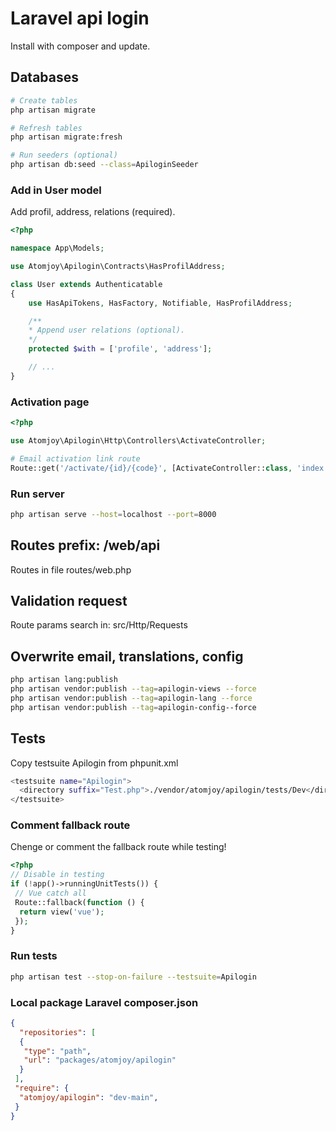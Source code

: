 # Laravel api login

Install with composer and update.

## Databases

```sh
# Create tables
php artisan migrate

# Refresh tables
php artisan migrate:fresh

# Run seeders (optional)
php artisan db:seed --class=ApiloginSeeder
```

### Add in User model

Add profil, address, relations (required).

```php
<?php

namespace App\Models;

use Atomjoy\Apilogin\Contracts\HasProfilAddress;

class User extends Authenticatable
{
    use HasApiTokens, HasFactory, Notifiable, HasProfilAddress;

    /**
    * Append user relations (optional).
    */
    protected $with = ['profile', 'address'];

    // ...
}
```

### Activation page

```php
<?php

use Atomjoy\Apilogin\Http\Controllers\ActivateController;

# Email activation link route
Route::get('/activate/{id}/{code}', [ActivateController::class, 'index'])->name('activation');
```

### Run server

```sh
php artisan serve --host=localhost --port=8000
```

## Routes prefix: /web/api

Routes in file routes/web.php

## Validation request

Route params search in: src/Http/Requests

## Overwrite email, translations, config

```sh
php artisan lang:publish
php artisan vendor:publish --tag=apilogin-views --force
php artisan vendor:publish --tag=apilogin-lang --force
php artisan vendor:publish --tag=apilogin-config--force
```

## Tests

Copy testsuite Apilogin from phpunit.xml

```sh
<testsuite name="Apilogin">
  <directory suffix="Test.php">./vendor/atomjoy/apilogin/tests/Dev</directory>
</testsuite>
```

### Comment fallback route

Chenge or comment the fallback route while testing!

```php
<?php
// Disable in testing
if (!app()->runningUnitTests()) {
 // Vue catch all
 Route::fallback(function () {
  return view('vue');
 });
}
```

### Run tests

```sh
php artisan test --stop-on-failure --testsuite=Apilogin
```

### Local package Laravel composer.json

```json
{
  "repositories": [
  {
   "type": "path",
   "url": "packages/atomjoy/apilogin"
  }
 ],
 "require": {
  "atomjoy/apilogin": "dev-main",
 }
}
```
